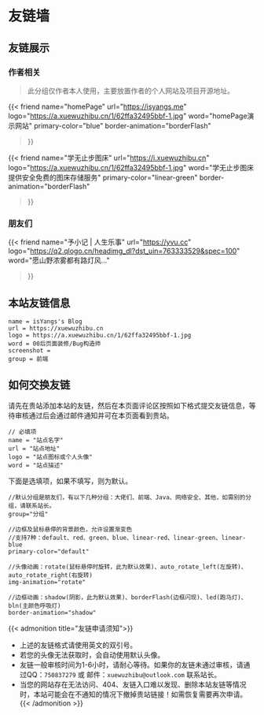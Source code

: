 # 友链墙


## 友链展示
### 作者相关
> 此分组仅作者本人使用，主要放置作者的个人网站及项目开源地址。

{{< friend
name="homePage"
url="https://isyangs.me"
logo="https://a.xuewuzhibu.cn/1/62ffa32495bbf-1.jpg"
word="homePage演示网站"
primary-color="blue"
border-animation="borderFlash"
>}}

{{< friend
name="学无止步图床"
url="https://i.xuewuzhibu.cn"
logo="https://a.xuewuzhibu.cn/1/62ffa32495bbf-1.jpg"
word="学无止步图床提供安全免费的图床存储服务"
primary-color="linear-green"
border-animation="borderFlash"
>}}

### 朋友们

{{< friend
name="予小记 | 人生乐事"
url="https://yvu.cc"
logo="https://q2.qlogo.cn/headimg_dl?dst_uin=763333529&spec=100"
word="愿山野浓雾都有路灯风…"
>}}

## 本站友链信息

```Code
name = isYangs's Blog
url = https://xuewuzhibu.cn
logo = https://a.xuewuzhibu.cn/1/62ffa32495bbf-1.jpg
word = 00后页面装修/Bug构造师
screenshot =
group = 前端
```

## 如何交换友链

请先在贵站添加本站的友链，然后在本页面评论区按照如下格式提交友链信息，等待审核通过后会通过邮件通知并可在本页面看到贵站。

```Code
// 必填项
name = "站点名字"
url = "站点地址"
logo = "站点图标或个人头像"
word = "站点描述"
```
下面是选填项，如果不填写，则为默认。

```Code
//默认分组是朋友们，有以下几种分组：大佬们、前端、Java、网络安全、其他，如需别的分组，请联系站长。
group="分组"

//边框及鼠标悬停的背景颜色，允许设置渐变色
//支持7种：default、red、green、blue、linear-red、linear-green、linear-blue
primary-color="default"

//头像动画：rotate(鼠标悬停时旋转，此为默认效果)、auto_rotate_left(左旋转)、auto_rotate_right(右旋转)
img-animation="rotate"

//边框动画：shadow(阴影，此为默认效果)、borderFlash(边框闪现)、led(跑马灯)、bln(主颜色呼吸灯)
border-animation="shadow"
```
{{< admonition title="友链申请须知">}}
* 上述的友链格式请使用英文的双引号。
* 若您的头像无法获取时，会自动使用默认头像。
* 友链一般审核时间为1-6小时，请耐心等待。如果你的友链未通过审核，请通过QQ：`750837279` 或 邮件：`xuewuzhibu@outlook.com` 联系站长。
* 当您的网站存在无法访问、404、友链入口难以发现、删除本站友链等情况时，本站可能会在不通知的情况下撤掉贵站链接！如需恢复需要再次申请。
{{< /admonition >}}
